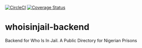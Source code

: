 [![CircleCI](https://circleci.com/gh/pseudogarden/whoisinjail-backend/tree/develop.svg?style=svg&circle-token=eb2136ed4ddbce87b9ceb2fd9894827589a7f2f9)](https://circleci.com/gh/pseudogarden/whoisinjail-backend/tree/develop)
[![Coverage Status](https://coveralls.io/repos/github/pseudogarden/whoisinjail-backend/badge.svg?branch=develop)](https://coveralls.io/github/pseudogarden/whoisinjail-backend?branch=develop)

# whoisinjail-backend
Backend for Who Is In Jail. A Public Directory for Nigerian Prisons
